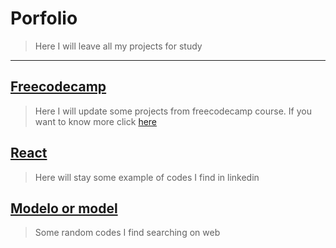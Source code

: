# Porfolio
> Here I will leave all my projects for study
********

## [Freecodecamp](https://www.freecodecamp.org/)
> Here I will update some projects from freecodecamp course. If you want to know more click [here](/freecodecamp/freecodecamp.md)

## [React](/React/readme.md)
> Here will stay some example of codes I find in linkedin

## [Modelo or model](/modelo/typescript/readme.md)
> Some random codes I find searching on web
